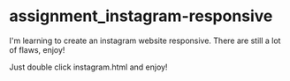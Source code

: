 # assignment_instagram-responsive
I'm learning to create an instagram website responsive. There are still a lot of flaws, enjoy!

Just double click instagram.html and enjoy!

